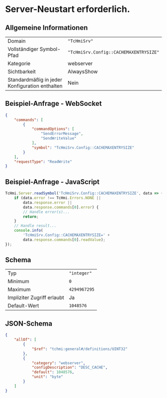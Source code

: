 # Server-Neustart erforderlich.

## Allgemeine Informationen

|  |  |
| - | - |
| Domain | `"TcHmiSrv"` |
| Vollständiger Symbol-Pfad | `"TcHmiSrv.Config::CACHEMAXENTRYSIZE"` |
| Kategorie | webserver |
| Sichtbarkeit | AlwaysShow |
| Standardmäßig in jeder Konfiguration enthalten | Nein |

## Beispiel-Anfrage - WebSocket

```json
{
    "commands": [
        {
            "commandOptions": [
                "SendErrorMessage",
                "SendWriteValue"
            ],
            "symbol": "TcHmiSrv.Config::CACHEMAXENTRYSIZE"
        }
    ],
    "requestType": "ReadWrite"
}
```

## Beispiel-Anfrage - JavaScript

```javascript
TcHmi.Server.readSymbol('TcHmiSrv.Config::CACHEMAXENTRYSIZE', data => {
    if (data.error !== TcHmi.Errors.NONE ||
        data.response.error ||
        data.response.commands[0].error) {
        // Handle error(s)...
        return;
    }
    // Handle result...
    console.info(
        'TcHmiSrv.Config::CACHEMAXENTRYSIZE=' +
        data.response.commands[0].readValue);
});
```

## Schema

|  |  |
| - | - |
| Typ | `"integer"` |
| Minimum | `0` |
| Maximum | `4294967295` |
| Impliziter Zugriff erlaubt | Ja |
| Default-Wert | `1048576` |

## JSON-Schema

```json
{
    "allOf": [
        {
            "$ref": "tchmi:general#/definitions/UINT32"
        },
        {
            "category": "webserver",
            "configDescription": "DESC_CACHE",
            "default": 1048576,
            "unit": "byte"
        }
    ]
}
```
